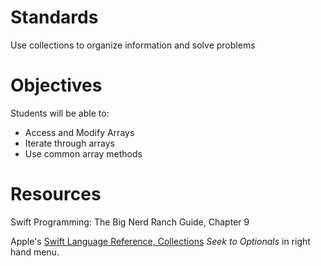 # Standards
Use collections to organize information and solve problems

# Objectives
Students will be able to:
* Access and Modify Arrays
* Iterate through arrays
* Use common array methods

# Resources
Swift Programming: The Big Nerd Ranch Guide, Chapter 9

Apple's [Swift Language Reference, Collections](https://developer.apple.com/library/ios/documentation/Swift/Conceptual/Swift_Programming_Language/CollectionTypes.html#//apple_ref/doc/uid/TP40014097-CH8-ID105) *Seek to Optionals* in right hand menu.